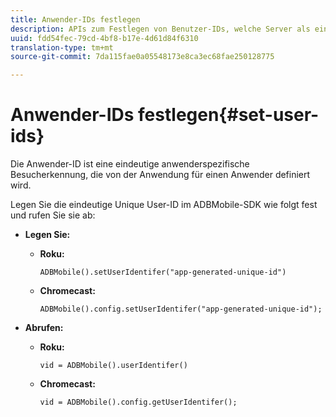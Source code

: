 ```yaml
---
title: Anwender-IDs festlegen
description: APIs zum Festlegen von Benutzer-IDs, welche Server als eindeutige Kundenkennung dienen.
uuid: fdd54fec-79cd-4bf8-b17e-4d61d84f6310
translation-type: tm+mt
source-git-commit: 7da115fae0a05548173e8ca3ec68fae250128775

---
```



# Anwender-IDs festlegen{#set-user-ids}

Die Anwender-ID ist eine eindeutige anwenderspezifische Besucherkennung, die von der Anwendung für einen Anwender definiert wird.

Legen Sie die eindeutige Unique User-ID im ADBMobile-SDK wie folgt fest und rufen Sie sie ab:

* **Legen Sie:**

   * **Roku:**

      ```
      ADBMobile().setUserIdentifer("app-generated-unique-id")
      ```

   * **Chromecast:**

      ```
      ADBMobile().config.setUserIdentifer("app-generated-unique-id");
      ```

* **Abrufen:**

   * **Roku:**

      ```
      vid = ADBMobile().userIdentifer()
      ```

   * **Chromecast:**

      ```
      vid = ADBMobile().config.getUserIdentifer();
      ```
